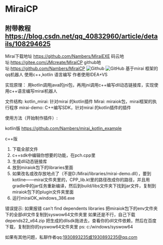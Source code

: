# MiraiCP #
## 附带教程 https://blog.csdn.net/qq_40832960/article/details/108294625 ##
Mirai下载地址 https://github.com/Nambers/MiraiEXE
码云地址:https://gitee.com/JMcreate/MiraiCP
github地址:https://github.com/Nambers/MiraiCP
![Github](https://img.shields.io/badge/Author-Nambers-blue)
![GitHub](https://img.shields.io/github/license/Nambers/MiraiCP)
基于mirai 框架的qq机器人 
使用c++,kotlin 语言编写
作者使用IDEA+VS

实现原理：
用kotlin调用java的jni包，再用jni调用c++编写dll动态链接库，实现使用c++语言编写mirai机器人

文件结构:
kotlin_mirai: 针对mirai 的kotlin插件
Mirai: miraiok包，mirai框架的执行程序
mirai-demo: C++编写SDK，针对mirai 的kotlin插件的插件

使用方法（开始制作插件）:

kotlin版
https://github.com/Nambers/mirai_kotlin_example

c++版
1. 下载全部文件
2. c++sdk中编辑你想要的功能，在pch.cpp里
3. 生成dll动态链接库
4. 放到miraiok包下的libraries里面
5. 如果改名或改存放地点了（不是D:/Mirai/libraries/mirai-demo.dll），要到kotline——mirai文件夹里的，CPP_lib.kt里的路径改成你的路径，并且用gradle中的jar任务重新编译，然后到build/libs文件夹下找到jar文件，复制到miraiok包下的plugin文件夹里面
6. 运行miraiOK_windows_386.exe


错误提示:
如果报错 can't find dependents libraries
把miraiok包下的env文件夹下的全部dll文件复制到syswow64文件夹里
如果还是不行，自己下载depends22_x64.zip 把生成的dllsdk拖进去，查看你的dll文件依赖，然后在百度下载，复制到你的syswow64文件夹里
ps: c:/windows/syswow64

如果有其他问题，私聊作者qq:1930893235或1930893235@qq.com
